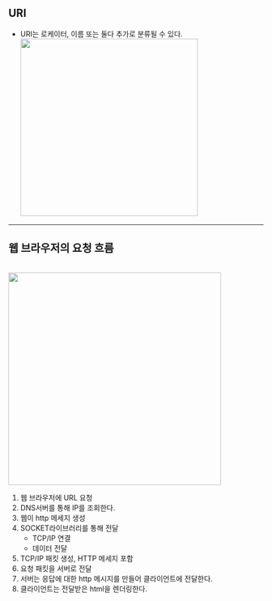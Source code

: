 ## URI

- URI는 로케이터, 이름 또는 둘다 추가로 분류될 수 있다.
  <br />
  <img src="https://file.notion.so/f/f/aa7a1f30-30ce-4c5d-9580-951ff6ff8376/096908b8-5f84-43b6-b83a-b3adf1938cec/uIRL.png?id=99a14a44-e0ac-4b0f-805a-780601730137&table=block&spaceId=aa7a1f30-30ce-4c5d-9580-951ff6ff8376&expirationTimestamp=1708156800000&signature=FdKmxjsF5h9RhyM4JqAafAbqwbOMmU5uQH_f8Bwj9Do&downloadName=uIRL.png" width="350">

---

## 웹 브라우저의 요청 흐름

<br />
<img src="https://file.notion.so/f/f/aa7a1f30-30ce-4c5d-9580-951ff6ff8376/e45636c8-7353-42c5-ba86-924134bda28c/%E1%84%80%E1%85%AE%E1%84%80%E1%85%B3%E1%86%AF.png?id=26b27c92-983c-4712-b7ad-14e61f8969d7&table=block&spaceId=aa7a1f30-30ce-4c5d-9580-951ff6ff8376&expirationTimestamp=1708156800000&signature=tjIH_B1lhL2a6YyvmFPvKeC8OdBtjmnFXXjbW6UiZgw&downloadName=%E1%84%80%E1%85%AE%E1%84%80%E1%85%B3%E1%86%AF.png" width="420">

1. 웹 브라우저에 URL 요청
2. DNS서버를 통해 IP를 조회한다.
3. 웹이 http 메세지 생성
4. SOCKET라이브러리를 통해 전달
   - TCP/IP 연결
   - 데이터 전달
5. TCP/IP 패킷 생성, HTTP 메세지 포함
6. 요청 패킷을 서버로 전달
7. 서버는 응답에 대한 http 메시지를 만들어 클라이언트에 전달한다.
8. 클라이언트는 전달받은 html을 렌더링한다.
